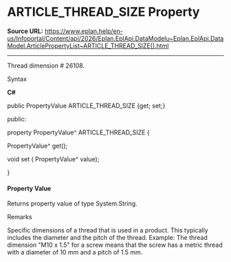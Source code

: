 # ARTICLE_THREAD_SIZE Property

**Source URL:** https://www.eplan.help/en-us/Infoportal/Content/api/2026/Eplan.EplApi.DataModelu~Eplan.EplApi.DataModel.ArticlePropertyList~ARTICLE_THREAD_SIZE().html

---

Thread dimension # 26108.

Syntax

**C#**



public PropertyValue ARTICLE_THREAD_SIZE {get; set;}

public:

property PropertyValue^ ARTICLE_THREAD_SIZE {

   PropertyValue^ get();

   void set (    PropertyValue^ value);

}


#### Property Value

Returns property value of type System.String.

Remarks

Specific dimensions of a thread that is used in a product. This typically includes the diameter and the pitch of the thread. Example: The thread dimension "M10 x 1.5" for a screw means that the screw has a metric thread with a diameter of 10 mm and a pitch of 1.5 mm.
